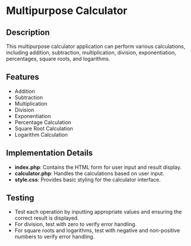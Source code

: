 # Multipurpose Calculator

## Description
This multipurpose calculator application can perform various calculations, including addition, subtraction, multiplication, division, exponentiation, percentages, square roots, and logarithms. 

## Features
- Addition
- Subtraction
- Multiplication
- Division
- Exponentiation
- Percentage Calculation
- Square Root Calculation
- Logarithm Calculation



## Implementation Details
- **index.php**: Contains the HTML form for user input and result display.
- **calculator.php**: Handles the calculations based on user input.
- **style.css**: Provides basic styling for the calculator interface.

## Testing
- Test each operation by inputting appropriate values and ensuring the correct result is displayed.
- For division, test with zero to verify error handling.
- For square roots and logarithms, test with negative and non-positive numbers to verify error handling.
